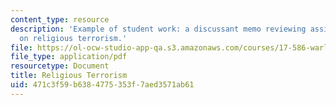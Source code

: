 ```yaml
---
content_type: resource
description: 'Example of student work: a discussant memo reviewing assigned readings
  on religious terrorism.'
file: https://ol-ocw-studio-app-qa.s3.amazonaws.com/courses/17-586-warlords-terrorists-and-militias-theorizing-on-violent-non-state-actors-spring-2009/471c3f59b6384775353f7aed3571ab61_MIT17_586s09_assn04.pdf
file_type: application/pdf
resourcetype: Document
title: Religious Terrorism
uid: 471c3f59-b638-4775-353f-7aed3571ab61
---
```

